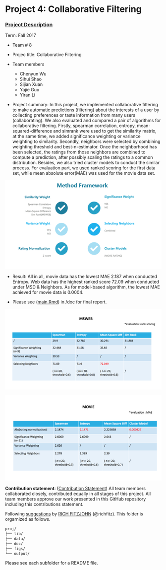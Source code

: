 # Project 4: Collaborative Filtering

### [Project Description](doc/project4_desc.md)

Term: Fall 2017

+ Team # 8
+ Projec title: Collaborative Filtering

+ Team members
	+ Chenyun Wu
	+ Sihui Shao
	+ Sijian Xuan
	+ Yajie Guo
	+ Yiran Li
	
+ Project summary: 
In this project, we implemented collaborative filtering to make automatic predictions (filtering) about the interests of a user by collecting preferences or taste information from many users (collaborating). We also evaluated and compared a pair of algorithms for collaborative filtering. Firstly, spearman correlation, entropy, mean-squared-difference and simrank were used to get the similarity matrix, at the same time, we added significance weighting or variance weighting to similarity. Secondly, neighbors were selected by combining weighting threshold and best-n-estimator. Once the neighborhood has been selected, the ratings from those neighbors are combined to compute a prediction, after possibly scaling the ratings to a common distribution. Besides, we also tried cluster models to conduct the similar process. For evaluation part, we used ranked scoring for the first data set, while mean absolute error(MAE) was used for the movie data set.

![image](figs/framework.png)

+ Result:
All in all, movie data has the lowest MAE 2.187 when conducted Entropy. Web data has the highest ranked score 72.09 when conducted under MSD & Neighbors. As for model-based algorithm, the lowest MAE achieved for movie data is 0.0004.

+ Please see ([main.Rmd](doc/main.Rmd)) in /doc for final report.

![image](figs/msweb.png)

![image](figs/movie.png)
	
**Contribution statement**: ([Contribution Statement](doc/a_note_on_contributions.md)) All team members collaborated closely, contributed equally in all stages of this project. All team members approve our work presented in this GitHub repository including this contributions statement. 

Following [suggestions](http://nicercode.github.io/blog/2013-04-05-projects/) by [RICH FITZJOHN](http://nicercode.github.io/about/#Team) (@richfitz). This folder is orgarnized as follows.

```
proj/
├── lib/
├── data/
├── doc/
├── figs/
└── output/
```

Please see each subfolder for a README file.
